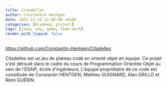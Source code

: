 ```yaml
---
title: Citadelles
author: Constantin Hentgen
date: 2021-11-15 12:00:00 +0100
categories: [Academic project]
tags: [java, oop, game, team work]
render_with_liquid: false
---
```


https://github.com/Constantin-Hentgen/Citadelles

Citadelles est un jeu de plateau codé en orienté objet en équipe. Ce projet s'est déroulé dans le cadre du cours de Programmation Orientée Objet au sein de l'ESAIP, école d'ingénieurs. L'équipe propriétaire de ce code est constituée de Constantin HENTGEN, Mathieu GUIGNARD, Alan GRILLO et Rémi GUÉRIN.
